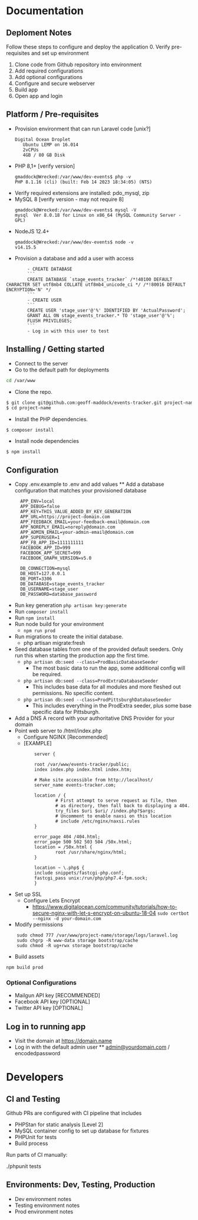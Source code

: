# Documentation

## Deploment Notes
Follow these steps to configure and deploy the application
0. Verify pre-requisites and set up environment
1. Clone code from Github repository into environment
2. Add required configurations
3. Add optional configurations
4. Configure and secure webserver
5. Build app
6. Open app and login

## Platform / Pre-requisites
* Provision environment that can run Laravel code [unix?]
	 ```
    Digital Ocean Droplet
		Ubuntu LEMP on 16.014
		2vCPUs
		4GB / 80 GB Disk
  ```
* PHP 8,1+ [verify version]
	```
	gmaddock@Wrecked:/var/www/dev-events$ php -v
	PHP 8.1.16 (cli) (built: Feb 14 2023 18:34:05) (NTS)
	```
* Verify required extensions are installed:  pdo_mysql, zip
* MySQL 8 [verify version - may not require 8]
  ```
  gmaddock@Wrecked:/var/www/dev-events$ mysql -V
  mysql  Ver 8.0.18 for Linux on x86_64 (MySQL Community Server - GPL)
  ```
* NodeJS 12.4+
  ```
  gmaddock@Wrecked:/var/www/dev-events$ node -v
  v14.15.5
  ```
* Provision a database and add a user with access
```
        - CREATE DATABASE
        ```
        CREATE DATABASE `stage_events_tracker` /*!40100 DEFAULT CHARACTER SET utf8mb4 COLLATE utf8mb4_unicode_ci */ /*!80016 DEFAULT ENCRYPTION='N' */
        ```
        - CREATE USER
        ```
        CREATE USER 'stage_user'@'%' IDENTIFIED BY 'ActualPassword';
        GRANT ALL ON stage_events_tracker.* TO 'stage_user'@'%';
        FLUSH PRIVILEGES; 
        ```
        - Log in with this user to test
```

## Installing / Getting started
* Connect to the server
* Go to the default path for deployments
```bash
cd /var/www
```
* Clone the repo.
```bash
$ git clone git@github.com:geoff-maddock/events-tracker.git project-name
$ cd project-name
```

* Install the PHP dependencies.
```
$ composer install
```

* Install node dependencies
```
$ npm install
```

## Configuration
* Copy .env.example to .env and add values
  ** Add a database configuration that matches your provisioned database 
  ```
  	APP_ENV=local
    APP_DEBUG=false
    APP_KEY=THIS_VALUE_ADDED_BY_KEY_GENERATION
    APP_URL=https://project-domain.com
    APP_FEEDBACK_EMAIL=your-feedback-email@domain.com
    APP_NOREPLY_EMAIL=noreply@domain.com
    APP_ADMIN_EMAIL=your-admin-email@domain.com
    APP_SUPERUSER=1
    APP_FB_APP_ID=1111111111
    FACEBOOK_APP_ID=999
    FACEBOOK_APP_SECRET=999
    FACEBOOK_GRAPH_VERSION=v5.0

    DB_CONNECTION=mysql
    DB_HOST=127.0.0.1
    DB_PORT=3306
    DB_DATABASE=stage_events_tracker
    DB_USERNAME=stage_user
    DB_PASSWORD=database_password
  ```
* Run key generation `php artisan key:generate`
* Run `composer install`
* Run `npm install`
* Run node build for your environment
  - ```npm run prod```
* Run migrations to create the initial database.
  - php artisan migrate:fresh
* Seed database tables from one of the provided default seeders.  Only run this when starting the production app the first time.
  - ```php artisan db:seed --class=ProdBasicDatabaseSeeder```
    - The most basic data to run the app, some additional config will be required.
  - ```php artisan db:seed --class=ProdExtraDatabaseSeeder```
    - This includes base data for all modules and more fleshed out permissions.  No specific content.
  - ```php artisan db:seed --class=ProdPittsburghDatabaseSeeder```
    - This includes everything in the ProdExtra seeder, plus some base specific data for Pittsburgh.
* Add a DNS A record with your authoritative DNS Provider for your domain
* Point web server to /html/index.php
  - Configure NGINX [Recommended]
  - [EXAMPLE]
    ```
        server {

        root /var/www/events-tracker/public;
        index index.php index.html index.htm;

        # Make site accessible from http://localhost/
        server_name events-tracker.com;

        location / {
                # First attempt to serve request as file, then
                # as directory, then fall back to displaying a 404.
                try_files $uri $uri/ /index.php?$args;
                # Uncomment to enable naxsi on this location
                # include /etc/nginx/naxsi.rules
        }

        error_page 404 /404.html;
        error_page 500 502 503 504 /50x.html;
        location = /50x.html {
                root /usr/share/nginx/html;
        }

        location ~ \.php$ {
        include snippets/fastcgi-php.conf;
        fastcgi_pass unix:/run/php/php7.4-fpm.sock;
        }
    ```
* Set up SSL 
  - Configure Lets Encrypt
    - https://www.digitalocean.com/community/tutorials/how-to-secure-nginx-with-let-s-encrypt-on-ubuntu-18-04
    `sudo certbot --nginx -d your-domain.com`
* Modify permissions
```
	sudo chmod 777 /var/www/project-name/storage/logs/laravel.log
	sudo chgrp -R www-data storage bootstrap/cache
	sudo chmod -R ug+rwx storage bootstrap/cache
```

* Build assets
```bash
npm build prod
```

### Optional Configurations
- Mailgun API key [RECOMMENDED]
- Facebook API key [OPTIONAL]
- Twitter API key  [OPTIONAL]

## Log in to running app
* Visit the domain at https://domain.name
* Log in with the default admin user
  ** admin@yourdomain.com / encodedpassword

# Developers
## CI and Testing

Github PRs are configured with CI pipeline that includes
- PHPStan for static analysis [Level 2]
- MySQL container config to set up database for fixtures
- PHPUnit for tests
- Build process

Run parts of CI manually:

./phpunit tests

## Environments:  Dev, Testing, Production
* Dev environment notes
* Testing environment notes
* Prod environment notes
